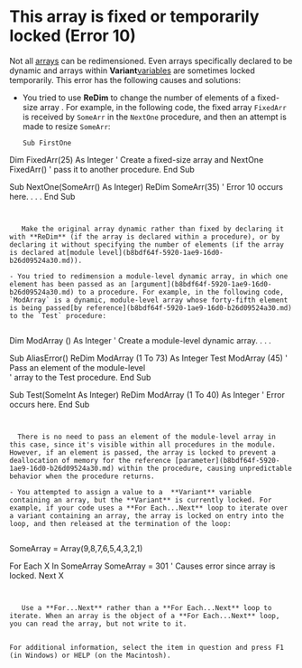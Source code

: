 
# This array is fixed or temporarily locked (Error 10)

Not all [arrays](b8bdf64f-5920-1ae9-16d0-b26d09524a30.md) can be redimensioned. Even arrays specifically declared to be dynamic and arrays within **Variant**[variables](b8bdf64f-5920-1ae9-16d0-b26d09524a30.md) are sometimes locked temporarily. This error has the following causes and solutions:



- You tried to use  **ReDim** to change the number of elements of a fixed-size array . For example, in the following code, the fixed array `FixedArr` is received by `SomeArr` in the `NextOne` procedure, and then an attempt is made to resize `SomeArr`:
    
  ```
  Sub FirstOne 
Dim FixedArr(25) As Integer    ' Create a fixed-size array and 
NextOne FixedArr()    ' pass it to another procedure. 
End Sub 
 
Sub NextOne(SomeArr() As Integer) 
ReDim SomeArr(35)        ' Error 10 occurs here. 
. . . 
End Sub 

  ```


     Make the original array dynamic rather than fixed by declaring it with **ReDim** (if the array is declared within a procedure), or by declaring it without specifying the number of elements (if the array is declared at[module level](b8bdf64f-5920-1ae9-16d0-b26d09524a30.md)).
    
- You tried to redimension a module-level dynamic array, in which one element has been passed as an [argument](b8bdf64f-5920-1ae9-16d0-b26d09524a30.md) to a procedure. For example, in the following code, `ModArray` is a dynamic, module-level array whose forty-fifth element is being passed[by reference](b8bdf64f-5920-1ae9-16d0-b26d09524a30.md) to the `Test` procedure:
    
  ```
  Dim ModArray () As Integer    ' Create a module-level dynamic array. 
. . . 
 
Sub AliasError() 
ReDim ModArray (1 To 73) As Integer 
Test ModArray (45)    ' Pass an element of the module-level  
' array to the Test procedure. 
End Sub 
 
Sub Test(SomeInt As Integer) 
ReDim ModArray (1 To 40) As Integer  ' Error occurs here. 
End Sub 

  ```


    There is no need to pass an element of the module-level array in this case, since it's visible within all procedures in the module. However, if an element is passed, the array is locked to prevent a deallocation of memory for the reference [parameter](b8bdf64f-5920-1ae9-16d0-b26d09524a30.md) within the procedure, causing unpredictable behavior when the procedure returns.
    
- You attempted to assign a value to a  **Variant** variable containing an array, but the **Variant** is currently locked. For example, if your code uses a **For Each...Next** loop to iterate over a variant containing an array, the array is locked on entry into the loop, and then released at the termination of the loop:
    
  ```
  SomeArray = Array(9,8,7,6,5,4,3,2,1) 
 
For Each X In SomeArray 
SomeArray = 301    ' Causes error since array is locked. 
Next X 

  ```


     Use a **For...Next** rather than a **For Each...Next** loop to iterate. When an array is the object of a **For Each...Next** loop, you can read the array, but not write to it.
    

For additional information, select the item in question and press F1 (in Windows) or HELP (on the Macintosh).
